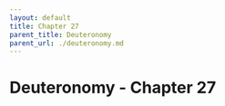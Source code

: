 ```yaml
---
layout: default
title: Chapter 27
parent_title: Deuteronomy
parent_url: ./deuteronomy.md
---
```


# Deuteronomy - Chapter 27

